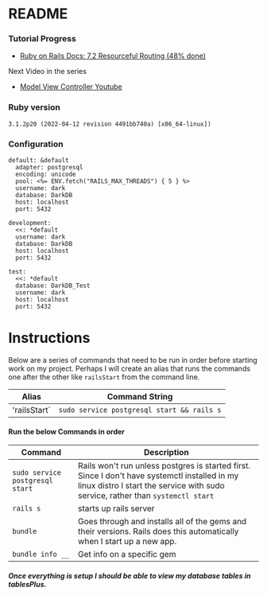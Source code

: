 # README

### Tutorial Progress
- <a href="https://guides.rubyonrails.org/getting_started.html#resourceful-routing"> Ruby on Rails Docs: 7.2 Resourceful Routing (48% done)</a>

Next Video in the series
- <a href="https://www.youtube.com/watch?v=lKUR4mu1M-U&list=PLm8ctt9NhMNV75T9WYIrA6m9I_uw7vS56&index=6&ab_channel=GoRails">Model View Controller Youtube </a>

### Ruby version
`3.1.2p20 (2022-04-12 revision 4491bb740a) [x86_64-linux])`

### Configuration
```
default: &default
  adapter: postgresql
  encoding: unicode
  pool: <%= ENV.fetch("RAILS_MAX_THREADS") { 5 } %>
  username: dark
  database: DarkDB
  host: localhost
  port: 5432

development:
  <<: *default
  username: dark
  database: DarkDB
  host: localhost
  port: 5432

test:
  <<: *default
  database: DarkDB_Test
  username: dark
  host: localhost
  port: 5432
```

# Instructions
Below are a series of commands that need to be run in order before starting work on my project. Perhaps I will create an alias that runs the commands one after the other like `railsStart` from the command line. 

Alias | Command String
--- | ---
'railsStart` | `sudo service postgresql start && rails s`  

#### Run the below Commands in order

Command | Description
--- | ---
`sudo service postgresql start` | Rails won't run unless postgres is started first. Since I don't have systemctl installed in my linux distro I start the service with sudo service, rather than `systemctl start`
`rails s` | starts up rails server 
`bundle` | Goes through and installs all of the gems and their versions. Rails does this automatically when I start up a new app.
`bundle info __` | Get info on a specific gem
 
##### Once everything is setup I should be able to view my database tables in tablesPlus. 
